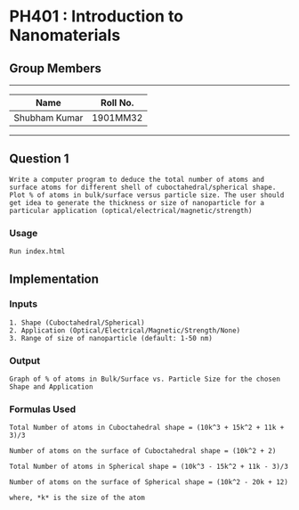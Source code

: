 # PH401 : Introduction to Nanomaterials

## Group Members
------------------------------------
| Name                  | Roll No. |
|-----------------------|----------|
| Shubham Kumar         | 1901MM32 |
------------------------------------

## Question 1

```
Write a computer program to deduce the total number of atoms and surface atoms for different shell of cuboctahedral/spherical shape. Plot % of atoms in bulk/surface versus particle size. The user should get idea to generate the thickness or size of nanoparticle for a particular application (optical/electrical/magnetic/strength)
```

### Usage

```
Run index.html 
```

## Implementation

### Inputs
```
1. Shape (Cuboctahedral/Spherical)
2. Application (Optical/Electrical/Magnetic/Strength/None)
3. Range of size of nanoparticle (default: 1-50 nm)
```

### Output
```
Graph of % of atoms in Bulk/Surface vs. Particle Size for the chosen Shape and Application
```

### Formulas Used
```
Total Number of atoms in Cuboctahedral shape = (10k^3 + 15k^2 + 11k + 3)/3

Number of atoms on the surface of Cuboctahedral shape = (10k^2 + 2)

Total Number of atoms in Spherical shape = (10k^3 - 15k^2 + 11k - 3)/3

Number of atoms on the surface of Spherical shape = (10k^2 - 20k + 12)

where, *k* is the size of the atom
```

